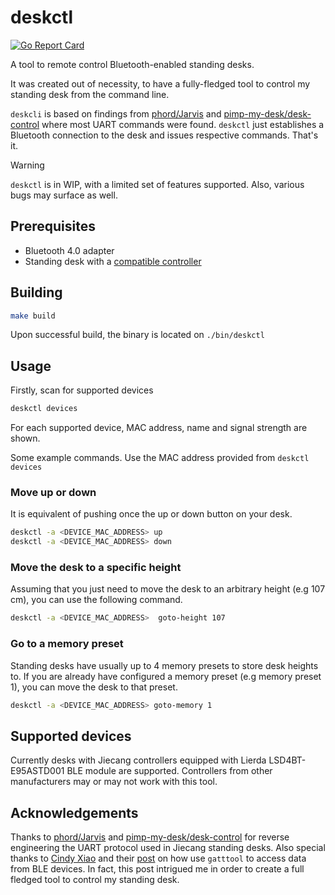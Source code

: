 # deskctl
[![Go Report Card](https://goreportcard.com/badge/github.com/tzermias/deskctl)](https://goreportcard.com/report/github.com/tzermias/deskctl)

A tool to remote control Bluetooth-enabled standing desks.

It was created out of necessity, to have a fully-fledged tool to control my standing desk from the command line.

`deskcli` is based on findings from [phord/Jarvis](https://github.com/phord/Jarvis) and [pimp-my-desk/desk-control](https://gitlab.com/pimp-my-desk/desk-control) where most UART commands were found.
`deskctl` just establishes a Bluetooth connection to the desk and issues respective commands. That's it.

> [!WARNING]
> `deskctl` is in WIP, with a limited set of features supported. Also, various bugs may surface as well.

## Prerequisites

* Bluetooth 4.0 adapter
* Standing desk with a [compatible controller](#supported-devices)

## Building 

```bash
make build
```
Upon successful build, the binary is located on `./bin/deskctl`

## Usage
Firstly, scan for supported devices
```bash
deskctl devices
```
For each supported device, MAC address, name and signal strength are shown.

Some example commands. Use the MAC address provided from `deskctl devices`

### Move up or down

It is equivalent of pushing once the up or down button on your desk.
```bash
deskctl -a <DEVICE_MAC_ADDRESS> up
deskctl -a <DEVICE_MAC_ADDRESS> down
```

### Move the desk to a specific height

Assuming that you just need to move the desk to an arbitrary height (e.g 107 cm), you can use the following command.
```bash 
deskctl -a <DEVICE_MAC_ADDRESS>  goto-height 107
```

### Go to a memory preset

Standing desks have usually up to 4 memory presets to store desk heights to. 
If you are already have configured a memory preset (e.g memory preset 1), you can move the desk to that preset.
```bash
deskctl -a <DEVICE_MAC_ADDRESS> goto-memory 1
```

## Supported devices

Currently desks with Jiecang controllers equipped with Lierda LSD4BT-E95ASTD001 BLE module are supported.
Controllers from other manufacturers may or may not work with this tool.

## Acknowledgements

Thanks to [phord/Jarvis](https://github.com/phord/Jarvis) and [pimp-my-desk/desk-control](https://gitlab.com/pimp-my-desk/desk-control) for reverse engineering the UART protocol used in Jiecang standing desks.
Also special thanks to [Cindy Xiao](https://cxiao.net) and their [post](https://cxiao.net/posts/2015-12-13-gatttool/) on how use `gatttool` to access data from BLE devices.
In fact, this post intrigued me in order to create a full fledged tool to control my standing desk.
